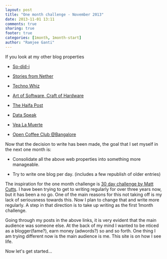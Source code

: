 ```yaml
---
layout: post
title: "One month challenge - November 2013"
date: 2013-11-01 13:11
comments: true
sharing: true
footer: true
categories: [1month, 1month-start]
author: "Ramjee Ganti"
---
```

If you look at my other blog properties

* [So-did-i](http://sodidi.ramjeeganti.com)

* [Stories from Nether](netherstories.blogspot.in)

* [Techno Whiz](http://wiztec.blogspot.in/)
<!-- more-->

* [Art of Software, Craft of Hardware](http://rganti.blogspot.in/)

* [The Haifa Post](http://hpost.blogspot.in/)

* [Data Speak](http://web.archive.org/web/20111117032338/http://ramjeeganti.com/)

* [Vea La Muerte](http://sukahmut.blogspot.in/)

* [Open Coffee Club @Bangalore](http://bangaloreocc.blogspot.in/)


Now that the decision to write has been made, the goal that I set myself in the next one month is:

+ Consolidate all the above web properties into something more manageable.

+ Try to write one blog per day. (includes a few republish of older entries)

The inspiration for the one month challenge is [30 day challenge by Matt Cutts](http://www.mattcutts.com/blog/type/30-days/). I have been trying to get to writing regularly for over three years now, but it has been a no go. One of the main reasons for this not taking off is my lack of seriousness towards this. Now I plan to change that and write more regularly. A step in that direction is to take up writing as the first 1month challenge.

Going through my posts in the above links, it is very evident that the main audience was someone else. At the back of my mind I wanted to be nticed as a blogger(fame?), earn money (adwords?) so and so forth. One thing I am trying different now is the main audience is me. This site is on how I see life.

Now let's get started...
